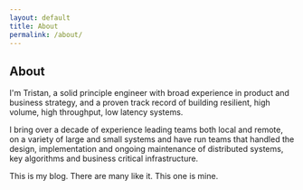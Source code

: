 ```yaml
---
layout: default
title: About
permalink: /about/
---
```


## About

I'm Tristan, a solid principle engineer with broad experience in product and business strategy, and a proven track record of building resilient, high volume, high throughput, low latency systems. 

I bring over a decade of experience leading teams both local and remote, on a variety of large and small systems and have run teams that handled the design, implementation and ongoing maintenance of distributed systems, key algorithms and business critical infrastructure. 

This is my blog. There are many like it. This one is mine.